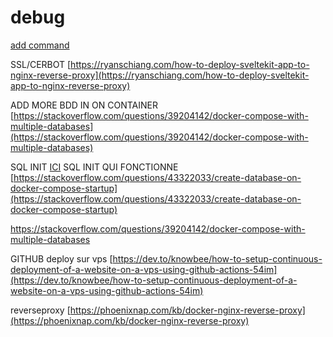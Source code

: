 # debug

[add command](https://stackoverflow.com/questions/47615751/docker-compose-run-a-script-after-container-has-started)

SSL/CERBOT [https://ryanschiang.com/how-to-deploy-sveltekit-app-to-nginx-reverse-proxy](https://ryanschiang.com/how-to-deploy-sveltekit-app-to-nginx-reverse-proxy)

ADD MORE BDD IN ON CONTAINER [https://stackoverflow.com/questions/39204142/docker-compose-with-multiple-databases](https://stackoverflow.com/questions/39204142/docker-compose-with-multiple-databases)

SQL INIT [ICI](https://stackoverflow.com/questions/39204142/docker-compose-with-multiple-databases)
SQL INIT QUI FONCTIONNE [https://stackoverflow.com/questions/43322033/create-database-on-docker-compose-startup](https://stackoverflow.com/questions/43322033/create-database-on-docker-compose-startup)

https://stackoverflow.com/questions/39204142/docker-compose-with-multiple-databases

GITHUB deploy sur vps [https://dev.to/knowbee/how-to-setup-continuous-deployment-of-a-website-on-a-vps-using-github-actions-54im](https://dev.to/knowbee/how-to-setup-continuous-deployment-of-a-website-on-a-vps-using-github-actions-54im)

reverseproxy [https://phoenixnap.com/kb/docker-nginx-reverse-proxy](https://phoenixnap.com/kb/docker-nginx-reverse-proxy)